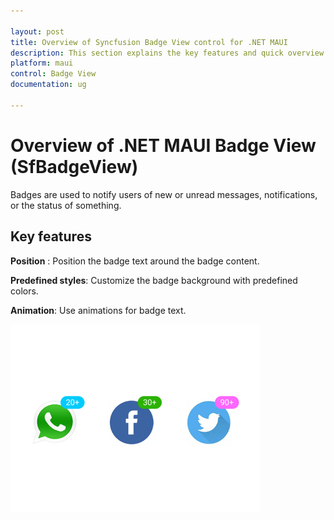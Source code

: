 ```yaml
---

layout: post
title: Overview of Syncfusion Badge View control for .NET MAUI
description: This section explains the key features and quick overview about Syncfusion Badge view control for .NET MAUI
platform: maui
control: Badge View
documentation: ug

---
```


# Overview of .NET MAUI Badge View (SfBadgeView)

Badges are used to notify users of new or unread messages, notifications, or the status of something.

## Key features

**Position** : Position the badge text around the badge content.

**Predefined styles**: Customize the badge background with predefined colors.

**Animation**: Use animations for badge text.

![.NET MAUI Badge View overview](overview_images/overview.png)